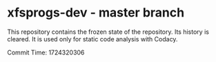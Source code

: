 # xfsprogs-dev - master branch

This repository contains the frozen state of the repository.
Its history is cleared. It is used only for static code
analysis with Codacy.

Commit Time: 1724320306